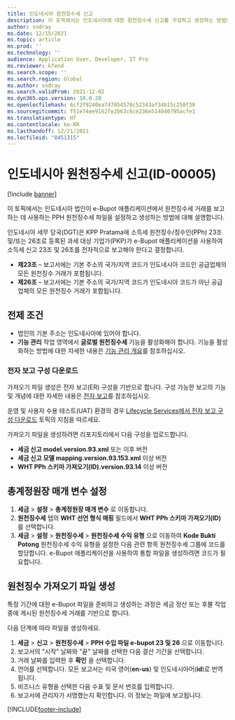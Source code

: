 ```yaml
---
title: 인도네시아 원천징수세 신고
description: 이 토픽에서는 인도네시아에 대한 원천징수세 신고를 구성하고 생성하는 방법에 대해 설명합니다.
author: sndray
ms.date: 12/15/2021
ms.topic: article
ms.prod: ''
ms.technology: ''
audience: Application User, Developer, IT Pro
ms.reviewer: kfend
ms.search.scope: ''
ms.search.region: Global
ms.author: sndray
ms.search.validFrom: 2021-12-02
ms.dyn365.ops.version: 10.0.20
ms.openlocfilehash: 6cf2f9240ea747054578c52343af34b15c250f38
ms.sourcegitcommit: f51e74ee9162fe2b63c6ce236e514840795acfe1
ms.translationtype: HT
ms.contentlocale: ko-KR
ms.lasthandoff: 12/21/2021
ms.locfileid: "8451315"
---
```

# <a name="withholding-tax-report-for-indonesia-id-00005"></a>인도네시아 원천징수세 신고(ID-00005)

[!include [banner](../includes/banner.md)]

이 토픽에서는 인도네시아 법인이 e-Bupot 애플리케이션에서 원천징수세 거래를 보고하는 데 사용하는 PPH 원천징수세 파일을 설정하고 생성하는 방법에 대해 설명합니다.

인도네시아 세무 당국(DGT)은 KPP Pratama에 소득세 원천징수/징수인(PPh) 23조 및/또는 26조로 등록된 과세 대상 기업가(PKP)가 e-Bupot 애플리케이션을 사용하여 소득세 신고 23조 및 26조를 전자적으로 보고해야 한다고 결정합니다. 

- **제23조** – 보고서에는 기본 주소의 국가/지역 코드가 인도네시아 코드인 공급업체의 모든 원천징수 거래가 포함됩니다.
- **제26조** – 보고서에는 기본 주소의 국가/지역 코드가 인도네시아 코드가 아닌 공급업체의 모든 원천징수 거래가 포함됩니다.

## <a name="prerequisites"></a>전제 조건

- 법인의 기본 주소는 인도네시아에 있어야 합니다.
- **기능 관리** 작업 영역에서 **글로벌 원천징수세** 기능을 활성화해야 합니다. 기능을 활성화하는 방법에 대한 자세한 내용은 [기능 관리 개요](../../fin-ops-core/fin-ops/get-started/feature-management/feature-management-overview.md)를 참조하십시오.

### <a name="download-electronic-reporting-configurations"></a>전자 보고 구성 다운로드

가져오기 파일 생성은 전자 보고(ER) 구성을 기반으로 합니다. 구성 가능한 보고의 기능 및 개념에 대한 자세한 내용은 [전자 보고](../../fin-ops-core/dev-itpro/analytics/general-electronic-reporting.md)를 참조하십시오.

운영 및 사용자 수용 테스트(UAT) 환경의 경우 [Lifecycle Services에서 전자 보고 구성 다운로드](../../fin-ops-core/dev-itpro/analytics/download-electronic-reporting-configuration-lcs.md) 토픽의 지침을 따르세요.

가져오기 파일을 생성하려면 리포지토리에서 다음 구성을 업로드합니다.

- **세금 신고 model.version.93.xml** 또는 이후 버전
- **세금 신고 모델 mapping.version.93.153.xml** 이상 버전
- **WHT PPh 스키마 가져오기(ID).version.93.14** 이상 버전

## <a name="set-up-general-ledger-parameters"></a>총계정원장 매개 변수 설정

1. **세금** \> **설정** \> **총계정원장 매개 변수** 로 이동합니다.
2. **원천징수세** 탭의 **WHT 선언 형식 매핑** 필드에서 **WHT PPh 스키마 가져오기(ID)** 를 선택합니다. 
3. **세금** \> **설정** \> **원천징수세** \> **원천징수세 수익 유형** 으로 이동하여 **Kode Bukti Potong** 원천징수세 수익 유형을 설정한 다음 관련 항목 원천징수세 그룹에 코드를 할당합니다. e-Bupot 애플리케이션을 사용하여 통합 파일을 생성하려면 코드가 필요합니다. 

## <a name="generate-the-withholding-import-file"></a>원천징수 가져오기 파일 생성

특정 기간에 대한 e-Bupot 파일을 준비하고 생성하는 과정은 세금 정산 또는 후불 작업 중에 게시된 원천징수세 거래를 기반으로 합니다.

다음 단계에 따라 파일을 생성하세요.

1. **세금** \> **신고** \> **원천징수세** \> **PPH 수입 파일 e-bupot 23 및 26** 으로 이동합니다.
2. 보고서의 "시작" 날짜와 "끝" 날짜를 선택한 다음 결산 기간을 선택합니다.
3. 거래 날짜를 입력한 후 **확인** 을 선택합니다.
4. 언어를 선택합니다. 모든 보고서는 미국 영어(**en-us**) 및 인도네시아어(**id**)로 번역됩니다.
5. 비즈니스 유형을 선택한 다음 수표 및 문서 번호를 입력합니다. 
6. 보고서에 관리자가 서명했는지 확인합니다. 이 정보는 파일에 보고됩니다. 

[!INCLUDE[footer-include](../../includes/footer-banner.md)]
